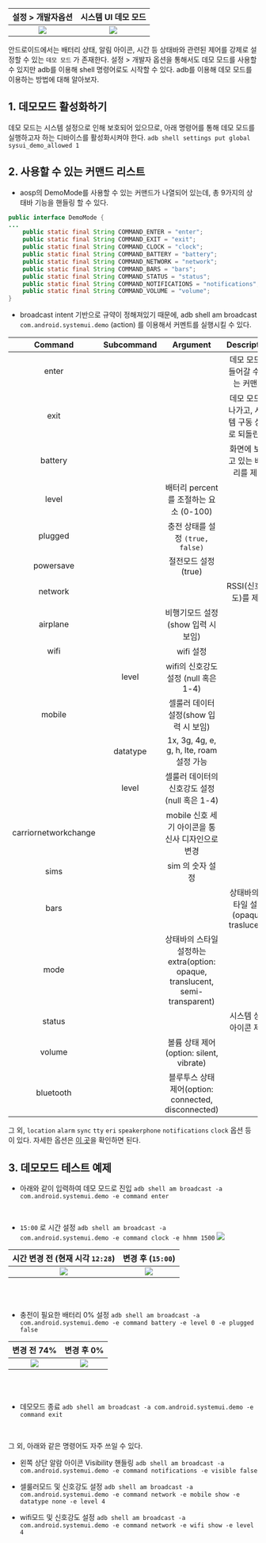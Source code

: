 |                      설정 > 개발자옵션                       |                     시스템 UI 데모 모드                      |
| :----------------------------------------------------------: | :----------------------------------------------------------: |
| ![](https://images.velog.io/images/jshme/post/02c9a25e-2abd-433e-9fab-594f2f1cc177/Screenshot_20210801-000429_Settings.jpg) | ![](https://images.velog.io/images/jshme/post/bf47e6f4-a7f0-4462-a20b-f107b524a18f/Screenshot_20210801-000434_Samsung%20Experience%20Home.jpg) |

안드로이드에서는 배터리 상태, 알림 아이콘, 시간 등 상태바와 관련된 제어를 강제로 설정할 수 있는 `데모 모드` 가 존재한다. 설정 > 개발자 옵션을 통해서도 데모 모드를 사용할 수 있지만 adb를 이용해 shell 명령어로도 시작할 수 있다. adb를 이용해 데모 모드를 이용하는 방법에 대해 알아보자.


## 1. 데모모드 활성화하기
데모 모드는 시스템 설정으로 인해 보호되어 있으므로, 아래 명령어를 통해 데모 모드를 실행하고자 하는 디바이스를 활성화시켜야 한다.
`adb shell settings put global sysui_demo_allowed 1`

## 2. 사용할 수 있는 커맨드 리스트
* aosp의 DemoMode를 사용할 수 있는 커맨드가 나열되어 있는데, 총 9가지의 상태바 기능을 핸들링 할 수 있다.  

``` java
public interface DemoMode {
...
    public static final String COMMAND_ENTER = "enter";
    public static final String COMMAND_EXIT = "exit";
    public static final String COMMAND_CLOCK = "clock";
    public static final String COMMAND_BATTERY = "battery";
    public static final String COMMAND_NETWORK = "network";
    public static final String COMMAND_BARS = "bars";
    public static final String COMMAND_STATUS = "status";
    public static final String COMMAND_NOTIFICATIONS = "notifications";
    public static final String COMMAND_VOLUME = "volume";
}
```


* broadcast intent 기반으로 규약이 정해져있기 때문에, adb shell am broadcast `com.android.systemui.demo` (action) 를 이용해서 커멘트를 실행시킬 수 있다. 

|       Command        | Subcommand |                           Argument                           |                   Description                    |
| :------------------: | :--------: | :----------------------------------------------------------: | :----------------------------------------------: |
|        enter         |            |                                                              |        데모 모드로 들어갈 수 있는 커맨드         |
|         exit         |            |                                                              | 데모 모드를 나가고, 시스템 구동 상태로 되돌린다. |
|       battery        |            |                                                              |         화면에 보이고 있는 배터리를 제어         |
|        level         |            |            배터리 percent를 조절하는 요소 (0-100)            |                                                  |
|       plugged        |            |               충전 상태를 설정 `(true, false)`               |                                                  |
|      powersave       |            |                     절전모드 설정(true)                      |                                                  |
|       network        |            |                                                              |              RSSI(신호 강도)를 제어              |
|       airplane       |            |              비행기모드 설정(show 입력 시 보임)              |                                                  |
|         wifi         |            |                          wifi 설정                           |                                                  |
|                      |   level    |             wifi의 신호강도 설정 (null 혹은 1-4)             |                                                  |
|        mobile        |            |            셀룰러 데이터 설정(show 입력 시 보임)             |                                                  |
|                      |  datatype  |           1x, 3g, 4g, e, g, h, lte, roam 설정 가능           |                                                  |
|                      |   level    |        셀룰러 데이터의 신호강도 설정 (null 혹은 1-4)         |                                                  |
| carriornetworkchange |            |       mobile 신호 세기 아이콘을 통신사 디자인으로 변경       |                                                  |
|         sims         |            |                       sim 의 숫자 설정                       |                                                  |
|         bars         |            |                                                              |    상태바의 스타일 설정 (opaque, traslucent)     |
|         mode         |            | 상태바의 스타일 설정하는 extra(option: opaque, translucent, semi-transparent) |                                                  |
|        status        |            |                                                              |             시스템 상태 아이콘 제어              |
|        volume        |            |           볼륨 상태 제어(option: silent, vibrate)            |                                                  |
|      bluetooth       |            |     블루투스 상태 제어(option: connected, disconnected)      |                                                  |
그 외, `location` `alarm` `sync` `tty` `eri` `speakerphone` `notifications` `clock` 옵션 등이 있다. 자세한 옵션은 [이 곳](https://android.googlesource.com/platform/frameworks/base/+/master/packages/SystemUI/docs/demo_mode.md)을 확인하면 된다.

## 3. 데모모드 테스트 예제 
 * 아래와 같이 입력하여 데모 모드로 진입
`adb shell am broadcast -a com.android.systemui.demo -e command enter`
<br>

* `15:00` 로 시간 설정
`adb shell am broadcast -a com.android.systemui.demo -e command clock -e hhmm 1500`
![](https://images.velog.io/images/jshme/post/ae330122-2187-4be9-88de-dba30eea2adf/image.png)

|               시간 변경 전 (현재 시각 `12:28`)               |                      변경 후 (`15:00`)                       |
| :----------------------------------------------------------: | :----------------------------------------------------------: |
| ![](https://images.velog.io/images/jshme/post/33863b7c-11d3-489e-8e8f-d5bfc2a9e8de/Screenshot_20210801-004900_Samsung%20Experience%20Home.jpg) | ![](https://images.velog.io/images/jshme/post/58a05f53-2ddc-420e-911e-8f975497c06e/Screenshot_20210801-005005_Samsung%20Experience%20Home.jpg) |

<br>
<br>

* 충전이 필요한 배터리 0% 설정
`adb shell am broadcast -a com.android.systemui.demo -e command battery -e level
0 -e plugged false`

|                         변경 전 74%                          |                          변경 후 0%                          |
| :----------------------------------------------------------: | :----------------------------------------------------------: |
| ![](https://images.velog.io/images/jshme/post/18ea1a64-9a6f-4efa-a4dd-85a007aff3a0/Screenshot_20210801-005005_Samsung%20Experience%20Home.jpg) | ![](https://images.velog.io/images/jshme/post/816a4275-aa07-4176-8d92-31114f3e95f6/Screenshot_20210801-005225_Samsung%20Experience%20Home.jpg) |

<br>
<br>

* 데모모드 종료
`adb shell am broadcast -a com.android.systemui.demo -e command exit
`

<br>

그 외, 아래와 같은 명령어도 자주 쓰일 수 있다.

* 왼쪽 상단 알람 아이콘 Visibility 핸들링 
`adb shell am broadcast -a com.android.systemui.demo -e command notifications -e
visible false`

* 셀룰러모드 및 신호강도 설정
`adb shell am broadcast -a com.android.systemui.demo -e command network -e
mobile show -e datatype none -e level 4`

* wifi모드 및 신호강도 설정
`adb shell am broadcast -a com.android.systemui.demo -e command network -e
wifi show -e level 4`